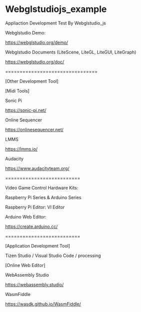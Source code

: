 # Webglstudiojs_example
Appliaction Development Test By Webglstudio_js

Webglstudio Demo:

https://webglstudio.org/demo/

Webglstudio Documents (LiteScene, LiteGL, LiteGUI, LiteGraph)

https://webglstudio.org/doc/

================================

[Other Development Tool]

[Midi Tools]

Sonic Pi

https://sonic-pi.net/

Online Sequencer

https://onlinesequencer.net/

LMMS

https://lmms.io/

Audacity

https://www.audacityteam.org/

==========================

Video Game Control Hardware Kits:

Raspberry Pi Series & Arduino Series

Raspberry Pi Editor: VI Editor

Arduino Web Editor:

https://create.arduino.cc/

==========================

[Application Development Tool]

Tizen Studio / Visual Studio Code / processing

[Online Web Editor]

WebAssembly Studio

https://webassembly.studio/

WasmFiddle

https://wasdk.github.io/WasmFiddle/
